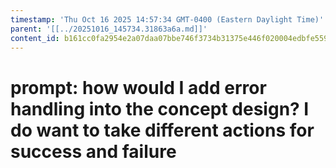 ```yaml
---
timestamp: 'Thu Oct 16 2025 14:57:34 GMT-0400 (Eastern Daylight Time)'
parent: '[[../20251016_145734.31863a6a.md]]'
content_id: b161cc0fa2954e2a07daa07bbe746f3734b31375e446f020004edbfe559f195d
---
```


# prompt: how would I add error handling into the concept design? I do want to take different actions for success and failure
